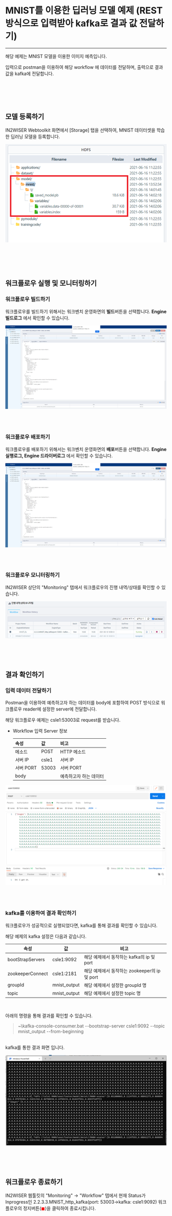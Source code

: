 # MNIST를 이용한 딥러닝 모델 예제 (REST방식으로 입력받아 kafka로 결과 값 전달하기) 
---

해당 예제는 MNIST 모델을 이용한 이미지 예측입니다. 

입력으로 postman을 이용하여 해당 workflow 에 데이터를 전달하며, 출력으로 결과 값을 kafka에 전달합니다.

<br/><br/>

<br/>


## 모델 등록하기 
IN2WISER Webtoolkit 화면에서 [Storage] 탭을 선택하여, MNIST 데이터셋을 학습한 딥러닝 모델을 등록합니다.

![모델등록하기](./images/2.2.3.1.register_model.png)

<br/><br/>

<br/>

## 워크플로우 실행 및 모니터링하기
<h3>워크플로우 빌드하기</h3>

워크플로우를 빌드하기 위해서는 워크벤치 운영화면의 <b>빌드</b>버튼을 선택합니다. <b>Engine 빌드로그</b> 에서 확인할 수 있습니다.

![워크플로우 빌드](.\images\2.2.3.3.workflow_build.png)

<br/><br/>

<h3>워크플로우 배포하기</h3>

워크플로우를 배포하기 위해서는 워크벤치 운영화면의 <b>배포</b>버튼을 선택합니다. <b>Engine 실행로그, Engine 드라이버로그</b> 에서 확인할 수 있습니다.

![워크플로우 배포](.\images\2.2.3.3.workflow_deploy.png)

<br/><br/>

<h3>워크플로우 모니터링하기</h3>

IN2WISER 상단의 "Monitoring" 탭에서 워크플로우의 진행 내역/상태를 확인할 수 있습니다.

![워크플로우 모니터링](.\images\2.2.3.3.monitoring_workflow.png)

<br/>

<br/>

<br/>

## 결과 확인하기
<h3> 입력 데이터 전달하기</h3>

Postman을 이용하여 예측하고자 하는 데이터를 body에 포함하여 POST 방식으로 워크플로우 reader에 설정한 server에 전달합니다.

해당 워크플로우 예제는 csle1:53003로 request를 받습니다.

* Workflow 입력 Server 정보

  | 속성      | 값    | 비고                   |
  | --------- | ----- | ---------------------- |
  | 메소드    | POST  | HTTP 메소드            |
  | 서버 IP   | csle1 | 서버 IP                |
  | 서버 PORT | 53003 | 서버 PORT              |
  | body      |       | 예측하고자 하는 데이터 |

  

![postman request](.\images\2.2.3.3.postman_post_request.png)

<br/>

<br/>

<h3>kafka를 이용하여 결과 확인하기</h3>

워크플로우가 성공적으로 실행되었다면, kafka를 통해 결과를 확인할 수 있습니다.  

해당 예제의 kafka 설정은 다음과 같습니다.

| 속성             | 값           | 비고                                          |
| ---------------- | ------------ | --------------------------------------------- |
| bootStrapServers | csle1:9092   | 해당 예제에서 동작하는 kafka의 ip 및 port     |
| zookeeperConnect | csle1:2181   | 해당 예제에서 동작하는 zookeeper의 ip 및 port |
| groupId          | mnist_output | 해당 예제에서 설정한 groupId 명               |
| topic            | mnist_output | 해당 예제에서 설정한 topic 명                 |

<br/>

아래의 명령을 통해 결과를 확인할 수 있습니다.

> ~\kafka-console-consumer.bat --bootstrap-server csle1:9092 --topic mnist_output --from-beginning

<br/>kafka를 통한 결과 화면 입니다.

![kafka결과 화면](.\images\2.2.3.3.result_kafka.png)

<br/>

<br/>

<br/>

## 워크플로우 종료하기
IN2WISER  웹툴킷의 "Monitoring" -> "Workflow" 탭에서 현재 Status가 Inprogress인 2.2.3.3.MNIST_http_kafka(port: 53003->kafka: csle1:9092) 워크플로우의 정지버튼(<span style="color:red">&#9724;</span>)을 클릭하여 종료시킵니다.

<br/>

<br/>

<br/>